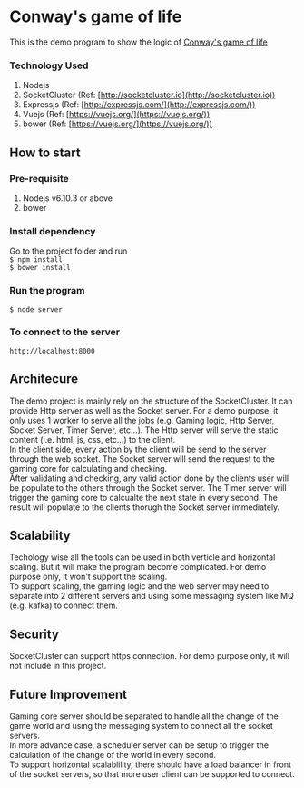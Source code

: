 # Conway's game of life  

This is the demo program to show the logic of [Conway's game of life](https://en.wikipedia.org/wiki/Conway%27s_Game_of_Life)  

### Technology Used   
1. Nodejs  
2. SocketCluster (Ref: [http://socketcluster.io](http://socketcluster.io))  
3. Expressjs (Ref: [http://expressjs.com/](http://expressjs.com/))
4. Vuejs (Ref: [https://vuejs.org/](https://vuejs.org/))  
5. bower (Ref: [https://vuejs.org/](https://vuejs.org/))  

## How to start 
### Pre-requisite  
1. Nodejs v6.10.3 or above  
2. bower  

### Install dependency  
Go to the project folder and run  
`$ npm install`  
`$ bower install`

### Run the program  
`$ node server`  

### To connect to the server
`http://localhost:8000`  

## Architecure  
The demo project is mainly rely on the structure of the SocketCluster. It can provide Http server as well as the Socket server.
For a demo purpose, it only uses 1 worker to serve all the jobs (e.g. Gaming logic, Http Server, Socket Server, Timer Server, etc...). The Http server will serve the static content (i.e. html, js, css, etc...) to the client.   
In the client side, every action by the client will be send to the server through the web socket. The Socket server will send the request to the gaming core for calculating and checking.  
After validating and checking, any valid action done by the clients user will be populate to the others through the Socket server.
The Timer server will trigger the gaming core to calcualte the next state in every second. The result will populate to the clients thorugh the Socket server immediately.  

## Scalability  
Techology wise all the tools can be used in both verticle and horizontal scaling. But it will make the program become complicated. For demo purpose only, it won't support the scaling.   
To support scaling, the gaming logic and the web server may need to separate into 2 different servers and using some messaging system like MQ (e.g. kafka) to connect them.

## Security 
SocketCluster can support https connection. For demo purpose only, it will not include in this project.  

## Future Improvement   
Gaming core server should be separated to handle all the change of the game world and using the messaging system to connect all the socket servers.   
In more advance case, a scheduler server can be setup to trigger the calculation of the change of the world in every second.  
To support horizontal scalablility, there should have a load balancer in front of the socket servers, so that more user client can be supported to connect.